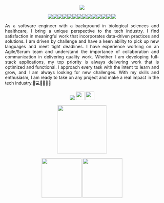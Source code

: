 <p align="center">
  <img src="https://user-images.githubusercontent.com/107519645/187530023-12310a00-3630-40a6-87f5-2578b8ed4f1b.jpeg" />
</p>

<p align="center">
  <img src="https://img.shields.io/badge/JavaScript-F7DF1E?logo=javascript&logoColor=000&style=for-the-badge" /><img src="https://img.shields.io/badge/React-61DAFB?logo=react&logoColor=000&style=for-the-badge" /><img src="https://img.shields.io/badge/React%20Router-CA4245?logo=reactrouter&logoColor=fff&style=for-the-badge" /><img src="https://img.shields.io/badge/Vue.js-4FC08D?logo=vuedotjs&logoColor=fff&style=for-the-badge" /><img src="https://img.shields.io/badge/Node.js-393?logo=nodedotjs&logoColor=fff&style=for-the-badge" /><img src="https://img.shields.io/badge/express.js-%23404d59.svg?style=for-the-badge&logo=express&logoColor=%2361DAFB" /><img src="https://img.shields.io/badge/PostgreSQL-4169E1?logo=postgresql&logoColor=fff&style=for-the-badge" /><img src="https://img.shields.io/badge/Sequelize-52B0E7?logo=sequelize&logoColor=fff&style=for-the-badge" /><img src="https://img.shields.io/badge/MongoDB-47A248?logo=mongodb&logoColor=fff&style=for-the-badge" /><img src="https://img.shields.io/badge/Python-3776AB?logo=python&logoColor=fff&style=for-the-badge" /><img src="https://img.shields.io/badge/Django-092E20?logo=django&logoColor=fff&style=for-the-badge" /><img src="https://img.shields.io/badge/JSON%20Web%20Tokens-000?logo=jsonwebtokens&logoColor=fff&style=for-the-badge" /><img src="https://img.shields.io/badge/HTML5-E34F26?logo=html5&logoColor=fff&style=for-the-badge" /><img src="https://img.shields.io/badge/CSS3-1572B6?logo=css3&logoColor=fff&style=for-the-badge" />
</p>

<p align="justify">
As a software engineer with a background in biological sciences and healthcare, I bring a unique perspective to the tech industry. I find satisfaction in meaningful work that incorporates data-driven practices and solutions. I am driven by challenge and have a keen ability to pick up new languages and meet tight deadlines. I have experience working on an Agile/Scrum team and understand the importance of collaboration and communication in delivering quality work. Whether I am developing full-stack applications, my top priority is always delivering work that is optimized and functional. I approach every task with the intent to learn and grow, and I am always looking for new challenges. With my skills and enthusiasm, I am ready to take on any project and make a real impact in the tech industry.🚀💻👨🏻‍💻🧬 </p>

<p align="center">
  <a href="http://www.linkedin.com/in/martinez-jason" target="_blank"><img src="https://img.shields.io/badge/LinkedIn-0A66C2?logo=linkedin&logoColor=fff&style=for-the-badge" /></a> <a href="https://jason-mar-portfolio.web.app/" target="_blank"><img src="https://img.shields.io/badge/Portfolio-gray.svg" height="28" /></a>
  <a href="https://github.com/jasonmar08/Professional_Portfolio" target="_blank"><img src="https://img.shields.io/badge/Portfolio_Repo-white.svg" height="28" /></a>
</p>

<p align="center">
  <img src="https://github-readme-stats.vercel.app/api/top-langs/?username=jasonmar08&layout=compact&theme=prussian" height="160" />
</p>
<p align="center">
  <img src="https://github-readme-stats.vercel.app/api?username=jasonmar08&show_icons=true&theme=prussian" height="130" /> <img src="https://streak-stats.demolab.com/?user=DenverCoder1&theme=prussian" height="130" />
</p>
   
<!--
**jasonmar08/jasonmar08** is a ✨ _special_ ✨ repository because its `README.md` (this file) appears on your GitHub profile.

Here are some ideas to get you started:

- 🔭 I’m currently working on ...
- 🌱 I’m currently learning ...
- 👯 I’m looking to collaborate on ...
- 🤔 I’m looking for help with ...
- 💬 Ask me about ...
- 📫 How to reach me: ...
- 😄 Pronouns: ...
- ⚡ Fun fact: ...
-->
